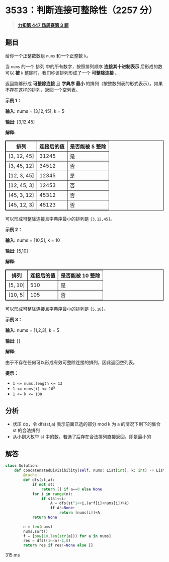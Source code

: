 # 3533：判断连接可整除性（2257 分）


> <u>**[力扣第 447 场周赛第 3 题](https://leetcode.cn/problems/concatenated-divisibility/)**</u>

## 题目

<p data-end="378" data-start="31">给你一个正整数数组 <code data-end="85" data-start="79">nums</code> 和一个正整数 <code data-end="112" data-start="109">k</code>。</p>

<p data-end="378" data-start="31">当 <code data-end="137" data-start="131">nums</code> 的一个 <span data-keyword="permutation-array">排列</span> 中的所有数字，按照排列顺序 <strong data-end="183" data-start="156">连接其十进制表示 </strong>后形成的数可以 <strong>被</strong> <code data-end="359" data-start="356">k</code>  整除时，我们称该排列形成了一个 <strong>可整除连接 </strong>。</p>

<p data-end="561" data-start="380">返回能够形成 <strong>可整除连接 </strong>且 <strong><span data-keyword="lexicographically-smaller-string">字典序</span> 最小 </strong>的排列（按整数列表的形式表示）。如果不存在这样的排列，返回一个空列表。</p>



<p><strong class="example">示例 1：</strong></p>

<div class="example-block">
<p><strong>输入:</strong> <span class="example-io">nums = [3,12,45], k = 5</span></p>

<p><strong>输出:</strong> <span class="example-io">[3,12,45]</span></p>

<p><strong>解释:</strong></p>

<table data-end="896" data-start="441" node="[object Object]" style="border: 1px solid black;">
<thead data-end="497" data-start="441">
<tr data-end="497" data-start="441">
<th data-end="458" data-start="441" style="border: 1px solid black;">排列</th>
<th data-end="479" data-start="458" style="border: 1px solid black;">连接后的值</th>
<th data-end="497" data-start="479" style="border: 1px solid black;">是否能被 5 整除</th>
</tr>
</thead>
<tbody data-end="896" data-start="555">
<tr data-end="611" data-start="555">
<td style="border: 1px solid black;">[3, 12, 45]</td>
<td style="border: 1px solid black;">31245</td>
<td style="border: 1px solid black;">是</td>
</tr>
<tr data-end="668" data-start="612">
<td style="border: 1px solid black;">[3, 45, 12]</td>
<td style="border: 1px solid black;">34512</td>
<td style="border: 1px solid black;">否</td>
</tr>
<tr data-end="725" data-start="669">
<td style="border: 1px solid black;">[12, 3, 45]</td>
<td style="border: 1px solid black;">12345</td>
<td style="border: 1px solid black;">是</td>
</tr>
<tr data-end="782" data-start="726">
<td style="border: 1px solid black;">[12, 45, 3]</td>
<td style="border: 1px solid black;">12453</td>
<td style="border: 1px solid black;">否</td>
</tr>
<tr data-end="839" data-start="783">
<td style="border: 1px solid black;">[45, 3, 12]</td>
<td style="border: 1px solid black;">45312</td>
<td style="border: 1px solid black;">否</td>
</tr>
<tr data-end="896" data-start="840">
<td style="border: 1px solid black;">[45, 12, 3]</td>
<td style="border: 1px solid black;">45123</td>
<td style="border: 1px solid black;">否</td>
</tr>
</tbody>
</table>

<p data-end="1618" data-start="1525">可以形成可整除连接且字典序最小的排列是 <code>[3,12,45]</code>。</p>
</div>

<p><strong class="example">示例 2：</strong></p>

<div class="example-block">
<p><strong>输入:</strong> <span class="example-io">nums = [10,5], k = 10</span></p>

<p><strong>输出:</strong> <span class="example-io">[5,10]</span></p>

<p><strong>解释:</strong></p>

<table data-end="1421" data-start="1200" node="[object Object]" style="border: 1px solid black;">
<thead data-end="1255" data-start="1200">
<tr data-end="1255" data-start="1200">
<th data-end="1216" data-start="1200" style="border: 1px solid black;">排列</th>
<th data-end="1237" data-start="1216" style="border: 1px solid black;">连接后的值</th>
<th data-end="1255" data-start="1237" style="border: 1px solid black;">是否能被 10 整除</th>
</tr>
</thead>
<tbody data-end="1421" data-start="1312">
<tr data-end="1366" data-start="1312">
<td style="border: 1px solid black;">[5, 10]</td>
<td style="border: 1px solid black;">510</td>
<td style="border: 1px solid black;">是</td>
</tr>
<tr data-end="1421" data-start="1367">
<td style="border: 1px solid black;">[10, 5]</td>
<td style="border: 1px solid black;">105</td>
<td style="border: 1px solid black;">否</td>
</tr>
</tbody>
</table>

<p data-end="2011" data-start="1921">可以形成可整除连接且字典序最小的排列是 <code>[5,10]</code>。</p>
</div>

<p><strong class="example">示例 3：</strong></p>

<div class="example-block">
<p><strong>输入:</strong> <span class="example-io">nums = [1,2,3], k = 5</span></p>

<p><strong>输出:</strong> <span class="example-io">[]</span></p>

<p><strong>解释:</strong></p>

<p>由于不存在任何可以形成有效可整除连接的排列，因此返回空列表。</p>
</div>



<p><strong>提示：</strong></p>

<ul>
<li><code>1 &lt;= nums.length &lt;= 13</code></li>
<li><code>1 &lt;= nums[i] &lt;= 10<sup>5</sup></code></li>
<li><code>1 &lt;= k &lt;= 100</code></li>
</ul>




## 分析

- 状压 dp，令 dfs(st,a) 表示前面已选的部分 mod k 为 a 的情况下剩下的集合 st 的合法排列
- 从小到大枚举 st 中的数，若选了后存在合法排列直接返回，即是最小的

## 解答


```python
class Solution:
    def concatenatedDivisibility(self, nums: List[int], k: int) -> List[int]:
        @cache
        def dfs(st,a):
            if not st:
                return [] if a==0 else None
            for i in range(n):
                if st&1<<i:
                    A = dfs(st^1<<i,(a*f[i]+nums[i])%k)
                    if A!=None:
                        return [nums[i]]+A
            return None
        
        n = len(nums)
        nums.sort()
        f = [pow(10,len(str(a))) for a in nums]
        res = dfs((1<<n)-1,0)
        return res if res!=None else []
```
315 ms
